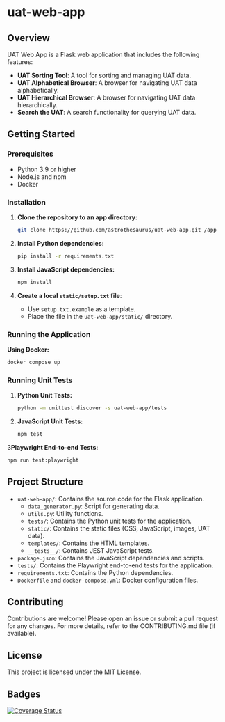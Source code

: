 # uat-web-app

## Overview

UAT Web App is a Flask web application that includes the following features:

- **UAT Sorting Tool**: A tool for sorting and managing UAT data.
- **UAT Alphabetical Browser**: A browser for navigating UAT data alphabetically.
- **UAT Hierarchical Browser**: A browser for navigating UAT data hierarchically.
- **Search the UAT**: A search functionality for querying UAT data.

## Getting Started

### Prerequisites

- Python 3.9 or higher
- Node.js and npm
- Docker

### Installation

1. **Clone the repository to an app directory:**
    ```sh
    git clone https://github.com/astrothesaurus/uat-web-app.git /app
    ```

2. **Install Python dependencies:**
    ```sh
    pip install -r requirements.txt
    ```

3. **Install JavaScript dependencies:**
    ```sh
    npm install
    ```

4. **Create a local `static/setup.txt` file**:
    - Use `setup.txt.example` as a template.
    - Place the file in the `uat-web-app/static/` directory.

### Running the Application

**Using Docker:**
```sh
docker compose up
```

### Running Unit Tests

1. **Python Unit Tests:**
    ```sh
    python -m unittest discover -s uat-web-app/tests
    ```

2. **JavaScript Unit Tests:**
    ```sh
    npm test
    ```

3**Playwright End-to-end Tests:**
```sh
npm run test:playwright
```

## Project Structure

- `uat-web-app/`: Contains the source code for the Flask application.
    - `data_generator.py`: Script for generating data.
    - `utils.py`: Utility functions.
    - `tests/`: Contains the Python unit tests for the application.
    - `static/`: Contains the static files (CSS, JavaScript, images, UAT data).
    - `templates/`: Contains the HTML templates.
    - `__tests__/`: Contains JEST JavaScript tests.
- `package.json`: Contains the JavaScript dependencies and scripts.
- `tests/`: Contains the Playwright end-to-end tests for the application.
- `requirements.txt`: Contains the Python dependencies.
- `Dockerfile` and `docker-compose.yml`: Docker configuration files.

## Contributing

Contributions are welcome! Please open an issue or submit a pull request for any changes.
For more details, refer to the CONTRIBUTING.md file (if available).
## License

This project is licensed under the MIT License.

## Badges

[![Coverage Status](https://coveralls.io/repos/github/astrothesaurus/uat-web-app/badge.svg?branch=main)](https://coveralls.io/github/astrothesaurus/uat-web-app?branch=main)